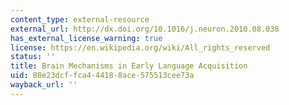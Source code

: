 ```yaml
---
content_type: external-resource
external_url: http://dx.doi.org/10.1016/j.neuron.2010.08.038
has_external_license_warning: true
license: https://en.wikipedia.org/wiki/All_rights_reserved
status: ''
title: Brain Mechanisms in Early Language Acquisition
uid: 88e23dcf-fca4-4418-8ace-575513cee73a
wayback_url: ''
---
```

